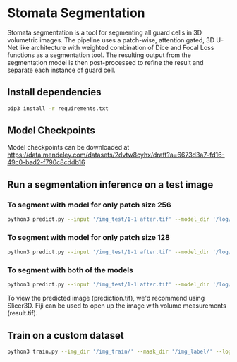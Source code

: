 # Stomata Segmentation

Stomata segmentation is a tool for segmenting all guard cells in 3D volumetric images.
The pipeline uses a patch-wise, attention gated, 3D U-Net like architecture with weighted combination of Dice and Focal Loss functions as a segmentation tool. The resulting output from the segmentation model is then post-processed to refine the result and separate each instance of guard cell. 


## Install dependencies

 ```bash
 pip3 install -r requirements.txt
 ```
 ## Model Checkpoints
 Model checkpoints can be downloaded at https://data.mendeley.com/datasets/2dvtw8cyhx/draft?a=6673d3a7-fd16-49c0-bad2-f790c8cddb16
 
 ## Run a segmentation inference on a test image
 
 ### To segment with model for only patch size 256
  ```bash
 python3 predict.py --input '/img_test/1-1 after.tif' --model_dir '/log/' --patch_256_only True --model_name256 'model_256.hdf5'
 ```
 ### To segment with model for only patch size 128
 ```bash
 python3 predict.py --input '/img_test/1-1 after.tif' --model_dir '/log/' --patch_128_only True --model_name128 'model_128.hdf5'
 ```
 
 ### To segment with both of the models
  ```bash
 python3 predict.py --input '/img_test/1-1 after.tif' --model_dir '/log/' --both_models True --model_name128 'model_128.hdf5' --model_name256 'model_256.hdf5'
 ```
 To view the predicted image (prediction.tif), we'd recommend using Slicer3D. Fiji can be used to open up the image with volume measurements (result.tif).
 ## Train on a custom dataset
 
  ```bash
 python3 train.py --img_dir '/img_train/' --mask_dir '/img_label/' --log_dir '/log/' --patch_shape 256 --patch_step 128 --epochs 1000
 ```
 

